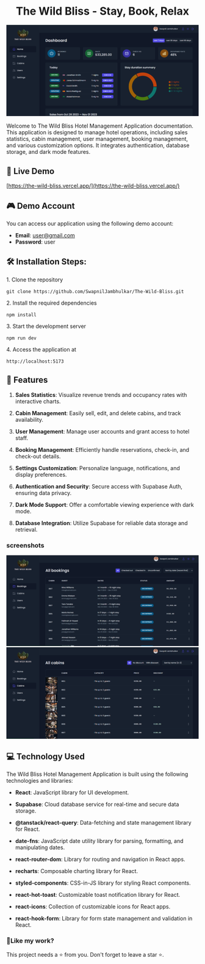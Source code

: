 
<h1 align="center">
The Wild Bliss - Stay, Book, Relax</h1>

<p align="center"><img src="./src/data/screenshort/1.png" alt="Movix homepage"></p>

<p>Welcome to The Wild Bliss Hotel Management Application documentation. This application is designed to manage hotel operations, including sales statistics, cabin management, user management, booking management, and various customization options. It integrates authentication, database storage, and dark mode features.</p>

## 🚀 Live Demo

[https://the-wild-bliss.vercel.app/](https://the-wild-bliss.vercel.app/)

## 🎮 Demo Account

You can access our application using the following demo account:

- **Email**: user@gmail.com
- **Password**: user

## 🛠️ Installation Steps:

<p>1. Clone the repository</p>

```
git clone https://github.com/SwapnilJambhulkar/The-Wild-Bliss.git
```

<p>2. Install the required dependencies </p>

```
npm install
```

<p>3. Start the development server</p>

```
npm run dev
```

<p>4. Access the application at</p>

```
http://localhost:5173
```

## 📝 Features

1. **Sales Statistics**: Visualize revenue trends and occupancy rates with interactive charts.

2. **Cabin Management**: Easily sell, edit, and delete cabins, and track availability.

3. **User Management**: Manage user accounts and grant access to hotel staff.

4. **Booking Management**: Efficiently handle reservations, check-in, and check-out details.

5. **Settings Customization**: Personalize language, notifications, and display preferences.

6. **Authentication and Security**: Secure access with Supabase Auth, ensuring data privacy.

7. **Dark Mode Support**: Offer a comfortable viewing experience with dark mode.

8. **Database Integration**: Utilize Supabase for reliable data storage and retrieval.

### screenshots

<img src="./src/data/screenshort/2.png" alt="Movix homepage">
<img src="./src/data/screenshort/3.png" alt="Movix homepage">

## 💻 Technology Used

The Wild Bliss Hotel Management Application is built using the following technologies and libraries:

- **React**: JavaScript library for UI development.

- **Supabase**: Cloud database service for real-time and secure data storage.

- **@tanstack/react-query**: Data-fetching and state management library for React.

- **date-fns**: JavaScript date utility library for parsing, formatting, and manipulating dates.

- **react-router-dom**: Library for routing and navigation in React apps.

- **recharts**: Composable charting library for React.

- **styled-components**: CSS-in-JS library for styling React components.

- **react-hot-toast**: Customizable toast notification library for React.

- **react-icons**: Collection of customizable icons for React apps.

- **react-hook-form**: Library for form state management and validation in React.

<h3>💖Like my work?</h3>

This project needs a ⭐️ from you. Don't forget to leave a star ⭐️.
